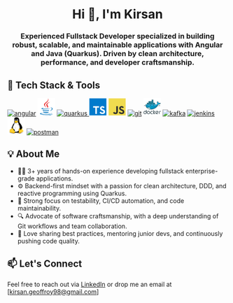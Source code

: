 <h1 align="center">Hi 👋, I'm Kirsan</h1>
<h3 align="center">Experienced Fullstack Developer specialized in building robust, scalable, and maintainable applications with Angular and Java (Quarkus). Driven by clean architecture, performance, and developer craftsmanship.</h3>

## 🚀 Tech Stack & Tools
<p align="left">
  <a href="https://angular.io" target="_blank" rel="noreferrer"><img src="https://angular.io/assets/images/logos/angular/angular.svg" alt="angular" width="40" height="40"/></a>
  <a href="https://www.java.com" target="_blank" rel="noreferrer"><img src="https://raw.githubusercontent.com/devicons/devicon/master/icons/java/java-original.svg" alt="java" width="40" height="40"/></a>
<a href="https://quarkus.io/" target="_blank" rel="noreferrer">
  <img src="https://cdn.jsdelivr.net/gh/devicons/devicon/icons/quarkus/quarkus-original.svg" alt="quarkus" width="40" height="40"/>
</a>  <a href="https://www.typescriptlang.org/" target="_blank" rel="noreferrer"><img src="https://raw.githubusercontent.com/devicons/devicon/master/icons/typescript/typescript-original.svg" alt="typescript" width="40" height="40"/></a>
  <a href="https://developer.mozilla.org/en-US/docs/Web/JavaScript" target="_blank" rel="noreferrer"><img src="https://raw.githubusercontent.com/devicons/devicon/master/icons/javascript/javascript-original.svg" alt="javascript" width="40" height="40"/></a>
  <a href="https://git-scm.com/" target="_blank" rel="noreferrer"><img src="https://www.vectorlogo.zone/logos/git-scm/git-scm-icon.svg" alt="git" width="40" height="40"/></a>
  <a href="https://www.docker.com/" target="_blank" rel="noreferrer"><img src="https://raw.githubusercontent.com/devicons/devicon/master/icons/docker/docker-original-wordmark.svg" alt="docker" width="40" height="40"/></a>
  <a href="https://kafka.apache.org/" target="_blank"><img src="https://www.vectorlogo.zone/logos/apache_kafka/apache_kafka-icon.svg" alt="kafka" width="40" height="40"/></a>
  <a href="https://www.jenkins.io" target="_blank"><img src="https://www.vectorlogo.zone/logos/jenkins/jenkins-icon.svg" alt="jenkins" width="40" height="40"/></a>
  <a href="https://www.linux.org/" target="_blank" rel="noreferrer"><img src="https://raw.githubusercontent.com/devicons/devicon/master/icons/linux/linux-original.svg" alt="linux" width="40" height="40"/></a>
  <a href="https://postman.com" target="_blank"><img src="https://www.vectorlogo.zone/logos/getpostman/getpostman-icon.svg" alt="postman" width="40" height="40"/></a>
</p>

## 💡 About Me

- 👨‍💻 3+ years of hands-on experience developing fullstack enterprise-grade applications.
- ⚙️ Backend-first mindset with a passion for clean architecture, DDD, and reactive programming using Quarkus.
- 🧠 Strong focus on testability, CI/CD automation, and code maintainability.
- 🔍 Advocate of software craftsmanship, with a deep understanding of Git workflows and team collaboration.
- 💬 Love sharing best practices, mentoring junior devs, and continuously pushing code quality.

## 📫 Let's Connect
Feel free to reach out via [LinkedIn](#) or drop me an email at [kirsan.geoffroy98@gmail.com]

<!---
Kirsan98/Kirsan98 is a ✨ special ✨ repository because its `README.md` (this file) appears on your GitHub profile.
You can click the Preview link to take a look at your changes.
--->
